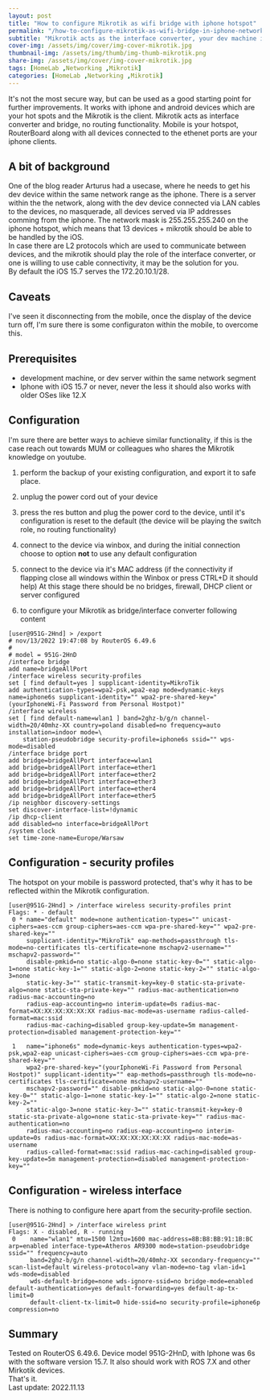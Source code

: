 ```yaml
---
layout: post
title: "How to configure Mikrotik as wifi bridge with iphone hotspot"
permalink: "/how-to-configure-mikrotik-as-wifi-bridge-in-iphone-network/"
subtitle: "Mikrotik acts as the interface converter, your dev machine in the same network range as your iphone"
cover-img: /assets/img/cover/img-cover-mikrotik.jpg
thumbnail-img: /assets/img/thumb/img-thumb-mikrotik.png
share-img: /assets/img/cover/img-cover-mikrotik.jpg
tags: [HomeLab ,Networking ,Mikrotik]
categories: [HomeLab ,Networking ,Mikrotik]
---
```

It's not the most secure way, but can be used as a good starting point for further improvements. It works with iphone and android devices which are your hot spots and the Mikrotik is the client. Mikrotik acts as interface converter and bridge, no routing functionality. Mobile is your hotspot, RouterBoard along with all devices connected to the ethenet ports are your iphone clients.

## A bit of background

One of the blog reader Arturus had a usecase, where he needs to get his dev device within the same network range as the iphone. There is a server within the the network, along with the dev device connected via LAN cables to the devices, no masquerade, all devices served via IP addresses comming from the iphone. The network mask is 255.255.255.240 on the iphone hotspot, which means that 13 devices + mikrotik should be able to be handled by the iOS.<br>
In case there are L2 protocols which are used to communicate between devices, and the mikrotik should play the role of the interface converter, or one is willing to use cable connectivity, it may be the solution for you.<br>
By default the iOS 15.7 serves the 172.20.10.1/28.

## Caveats

I've seen it disconnecting from the mobile, once the display of the device turn off, I'm sure there is some configuraton within the mobile, to overcome this.

## Prerequisites

+ development machine, or dev server within the same network segment
+ Iphone with iOS 15.7 or never, never the less it should also works with older OSes like 12.X

## Configuration

I'm sure there are better ways to achieve similar functionality, if this is the case reach out towards MUM or colleagues who shares the Mikrotik knowledge on youtube.

1. perform the backup of your existing configuration, and export it to safe place.

2. unplug the power cord out of your device
3. press the res button and plug the power cord to the device, until it's configuration is reset to the default (the device will be playing the switch role, no routing functionality)
4. connect to the device via winbox, and during the initial connection choose to option **not** to use any default configuration
5. connect to the device via it's MAC address (if the connectivity if flapping close all windows within the Winbox or press CTRL+D it should help)
At this stage there should be no bridges, firewall, DHCP client or server configured
6. to configure your Mikrotik as bridge/interface converter following content

```shell
[user@951G-2Hnd] > /export 
# nov/13/2022 19:47:08 by RouterOS 6.49.6
#
# model = 951G-2HnD
/interface bridge
add name=bridgeAllPort
/interface wireless security-profiles
set [ find default=yes ] supplicant-identity=MikroTik
add authentication-types=wpa2-psk,wpa2-eap mode=dynamic-keys name=iphone6s supplicant-identity="" wpa2-pre-shared-key="(yourIphoneWi-Fi Password from Personal Hostpot)"
/interface wireless
set [ find default-name=wlan1 ] band=2ghz-b/g/n channel-width=20/40mhz-XX country=poland disabled=no frequency=auto installation=indoor mode=\
    station-pseudobridge security-profile=iphone6s ssid="" wps-mode=disabled
/interface bridge port
add bridge=bridgeAllPort interface=wlan1
add bridge=bridgeAllPort interface=ether1
add bridge=bridgeAllPort interface=ether2
add bridge=bridgeAllPort interface=ether3
add bridge=bridgeAllPort interface=ether4
add bridge=bridgeAllPort interface=ether5
/ip neighbor discovery-settings
set discover-interface-list=!dynamic
/ip dhcp-client
add disabled=no interface=bridgeAllPort
/system clock
set time-zone-name=Europe/Warsaw
```

## Configuration - security profiles

The hotspot on your mobile is password protected, that's why it has to be reflected within the Mikrotik configuration.

```shell
[user@951G-2Hnd] > /interface wireless security-profiles print 
Flags: * - default 
 0 * name="default" mode=none authentication-types="" unicast-ciphers=aes-ccm group-ciphers=aes-ccm wpa-pre-shared-key="" wpa2-pre-shared-key="" 
     supplicant-identity="MikroTik" eap-methods=passthrough tls-mode=no-certificates tls-certificate=none mschapv2-username="" mschapv2-password="" 
     disable-pmkid=no static-algo-0=none static-key-0="" static-algo-1=none static-key-1="" static-algo-2=none static-key-2="" static-algo-3=none 
     static-key-3="" static-transmit-key=key-0 static-sta-private-algo=none static-sta-private-key="" radius-mac-authentication=no radius-mac-accounting=no 
     radius-eap-accounting=no interim-update=0s radius-mac-format=XX:XX:XX:XX:XX:XX radius-mac-mode=as-username radius-called-format=mac:ssid 
     radius-mac-caching=disabled group-key-update=5m management-protection=disabled management-protection-key="" 

 1   name="iphone6s" mode=dynamic-keys authentication-types=wpa2-psk,wpa2-eap unicast-ciphers=aes-ccm group-ciphers=aes-ccm wpa-pre-shared-key="" 
     wpa2-pre-shared-key="(yourIphoneWi-Fi Password from Personal Hostpot)" supplicant-identity="" eap-methods=passthrough tls-mode=no-certificates tls-certificate=none mschapv2-username="" 
     mschapv2-password="" disable-pmkid=no static-algo-0=none static-key-0="" static-algo-1=none static-key-1="" static-algo-2=none static-key-2="" 
     static-algo-3=none static-key-3="" static-transmit-key=key-0 static-sta-private-algo=none static-sta-private-key="" radius-mac-authentication=no 
     radius-mac-accounting=no radius-eap-accounting=no interim-update=0s radius-mac-format=XX:XX:XX:XX:XX:XX radius-mac-mode=as-username 
     radius-called-format=mac:ssid radius-mac-caching=disabled group-key-update=5m management-protection=disabled management-protection-key="" 
```

## Configuration - wireless interface

There is nothing to configure here apart from the security-profile section.

```shell
[user@951G-2Hnd] > /interface wireless print 
Flags: X - disabled, R - running 
 0    name="wlan1" mtu=1500 l2mtu=1600 mac-address=8B:B8:BB:91:1B:BC arp=enabled interface-type=Atheros AR9300 mode=station-pseudobridge ssid="" frequency=auto 
      band=2ghz-b/g/n channel-width=20/40mhz-XX secondary-frequency="" scan-list=default wireless-protocol=any vlan-mode=no-tag vlan-id=1 wds-mode=disabled 
      wds-default-bridge=none wds-ignore-ssid=no bridge-mode=enabled default-authentication=yes default-forwarding=yes default-ap-tx-limit=0 
      default-client-tx-limit=0 hide-ssid=no security-profile=iphone6p compression=no 
```

## Summary

Tested on RouterOS 6.49.6. Device model 951G-2HnD, with Iphone was 6s with the software version 15.7. It also should work with ROS 7.X and other Mirkotik devices.<br>
That's it.<br>
Last update: 2022.11.13